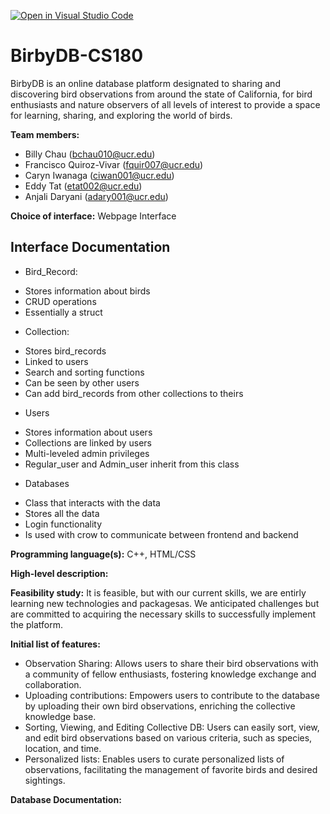 [![Open in Visual Studio Code](https://classroom.github.com/assets/open-in-vscode-718a45dd9cf7e7f842a935f5ebbe5719a5e09af4491e668f4dbf3b35d5cca122.svg)](https://classroom.github.com/online_ide?assignment_repo_id=10815667&assignment_repo_type=AssignmentRepo)
# BirbyDB-CS180
BirbyDB is an online database platform  designated to sharing and discovering bird observations from around the state of California, for bird enthusiasts and nature observers of all levels of interest to provide a space for learning, sharing, and exploring the world of birds.

**Team members:**
* Billy Chau (bchau010@ucr.edu)
* Francisco Quiroz-Vivar (fquir007@ucr.edu)
* Caryn Iwanaga (ciwan001@ucr.edu)
* Eddy Tat (etat002@ucr.edu)
* Anjali Daryani (adary001@ucr.edu)

**Choice of interface:** Webpage Interface

## Interface Documentation
* Bird_Record:
- Stores information about birds
- CRUD operations
- Essentially a struct
* Collection:
- Stores bird_records
- Linked to users
- Search and sorting functions
- Can be seen by other users
- Can add bird_records from other collections to theirs
* Users
- Stores information about users
- Collections are linked by users
- Multi-leveled admin privileges
- Regular_user and Admin_user inherit from this class
* Databases
- Class that interacts with the data
- Stores all the data
- Login functionality
- Is used with crow to communicate between frontend and backend

**Programming language(s):** C++, HTML/CSS

**High-level description:**


**Feasibility study:**
It is feasible, but with our current skills, we are entirly learning new technologies and packagesas. We anticipated challenges but are committed to acquiring the necessary skills to successfully implement the platform.

**Initial list of features:**
* Observation Sharing: Allows users to share their bird observations with a community of fellow enthusiasts, fostering knowledge exchange and collaboration.
* Uploading contributions: Empowers users to contribute to the database by uploading their own bird observations, enriching the collective knowledge base.
* Sorting, Viewing, and Editing Collective DB: Users can easily sort, view, and edit bird observations based on various criteria, such as species, location, and time.
* Personalized lists: Enables users to curate personalized lists of observations, facilitating the management of favorite birds and desired sightings.

**Database Documentation:** 
